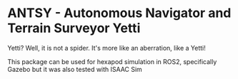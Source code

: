 # ANTSY - Autonomous Navigator and Terrain Surveyor Yetti
Yetti? Well, it is not a spider. It's more like an aberration, like a Yetti!

This package can be used for hexapod simulation in ROS2, specifically Gazebo but it was also tested with ISAAC Sim
